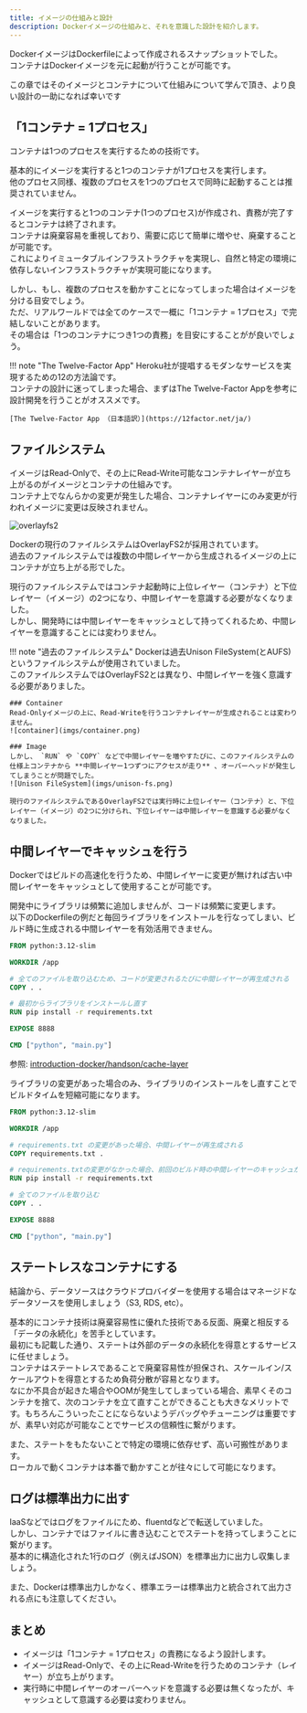 ```yaml
---
title: イメージの仕組みと設計
description: Dockerイメージの仕組みと、それを意識した設計を紹介します。
---
```


DockerイメージはDockerfileによって作成されるスナップショットでした。  
コンテナはDockerイメージを元に起動が行うことが可能です。

この章ではそのイメージとコンテナについて仕組みについて学んで頂き、より良い設計の一助になれば幸いです


## 「1コンテナ = 1プロセス」
コンテナは1つのプロセスを実行するための技術です。  

基本的にイメージを実行すると1つのコンテナが1プロセスを実行します。  
他のプロセス同様、複数のプロセスを1つのプロセスで同時に起動することは推奨されていません。  

イメージを実行すると1つのコンテナ(1つのプロセス)が作成され、責務が完了するとコンテナは終了されます。  
コンテナは廃棄容易を重視しており、需要に応じて簡単に増やせ、廃棄することが可能です。  
これによりイミュータブルインフラストラクチャを実現し、自然と特定の環境に依存しないインフラストラクチャが実現可能になります。

しかし、もし、複数のプロセスを動かすことになってしまった場合はイメージを分ける目安でしょう。  
ただ、リアルワールドでは全てのケースで一概に「1コンテナ = 1プロセス」で完結しないことがあります。  
その場合は「1つのコンテナにつき1つの責務」を目安にすることがが良いでしょう。  

!!! note "The Twelve-Factor App"
    Heroku社が提唱するモダンなサービスを実現するための12の方法論です。  
    コンテナの設計に迷ってしまった場合、まずはThe Twelve-Factor Appを参考に設計開発を行うことがオススメです。

    [The Twelve-Factor App （日本語訳）](https://12factor.net/ja/)

## ファイルシステム
イメージはRead-Onlyで、その上にRead-Write可能なコンテナレイヤーが立ち上がるのがイメージとコンテナの仕組みです。  
コンテナ上でなんらかの変更が発生した場合、コンテナレイヤーにのみ変更が行われイメージに変更は反映されません。

![overlayfs2](imgs/overlayfs2.png)

Dockerの現行のファイルシステムはOverlayFS2が採用されています。  
過去のファイルシステムでは複数の中間レイヤーから生成されるイメージの上にコンテナが立ち上がる形でした。  

現行のファイルシステムではコンテナ起動時に上位レイヤー（コンテナ）と下位レイヤー（イメージ）の2つになり、中間レイヤーを意識する必要がなくなりました。  
しかし、開発時には中間レイヤーをキャッシュとして持ってくれるため、中間レイヤーを意識することには変わりません。

!!! note "過去のファイルシステム"
    Dockerは過去Unison FileSystem(とAUFS)というファイルシステムが使用されていました。  
    このファイルシステムではOverlayFS2とは異なり、中間レイヤーを強く意識する必要がありました。

    ### Container
    Read-Onlyイメージの上に、Read-Writeを行うコンテナレイヤーが生成されることは変わりません。  
    ![container](imgs/container.png)

    ### Image
    しかし、 `RUN` や `COPY` などで中間レイヤーを増やすたびに、このファイルシステムの仕様上コンテナから **中間レイヤー1つずつにアクセスが走り** 、オーバーヘッドが発生してしまうことが問題でした。  
    ![Unison FileSystem](imgs/unison-fs.png)

    現行のファイルシステムであるOverlayFS2では実行時に上位レイヤー（コンテナ）と、下位レイヤー（イメージ）の2つに分けられ、下位レイヤーは中間レイヤーを意識する必要がなくなりました。

## 中間レイヤーでキャッシュを行う
Dockerではビルドの高速化を行うため、中間レイヤーに変更が無ければ古い中間レイヤーをキャッシュとして使用することが可能です。  

開発中にライブラリは頻繁に追加しませんが、コードは頻繁に変更します。  
以下のDockerfileの例だと毎回ライブラリをインストールを行なってしまい、ビルド時に生成される中間レイヤーを有効活用できません。

```Dockerfile
FROM python:3.12-slim

WORKDIR /app

# 全てのファイルを取り込むため、コードが変更されるたびに中間レイヤーが再生成される
COPY . .

# 最初からライブラリをインストールし直す
RUN pip install -r requirements.txt

EXPOSE 8888

CMD ["python", "main.py"]

```

参照: [introduction-docker/handson/cache-layer](https://github.com/y-ohgi/introduction-docker/tree/main/handson/cache-layer)

ライブラリの変更があった場合のみ、ライブラリのインストールをし直すことでビルドタイムを短縮可能になります。

```Dockerfile
FROM python:3.12-slim

WORKDIR /app

# requirements.txt の変更があった場合、中間レイヤーが再生成される
COPY requirements.txt .

# requirements.txtの変更がなかった場合、前回のビルド時の中間レイヤーのキャッシュが使用されるため以下の行はスキップされる
RUN pip install -r requirements.txt

# 全てのファイルを取り込む
COPY . .

EXPOSE 8888

CMD ["python", "main.py"]
```

## ステートレスなコンテナにする
結論から、データソースはクラウドプロバイダーを使用する場合はマネージドなデータソースを使用しましょう（S3, RDS, etc）。

基本的にコンテナ技術は廃棄容易性に優れた技術である反面、廃棄と相反する「データの永続化」を苦手としています。  
最初にも記載した通り、ステートは外部のデータの永続化を得意とするサービスに任せましょう。  
コンテナはステートレスであることで廃棄容易性が担保され、スケールイン/スケールアウトを得意とするため負荷分散が容易となります。  
なにか不具合が起きた場合やOOMが発生してしまっている場合、素早くそのコンテナを捨て、次のコンテナを立て直すことができることも大きなメリットです。もちろんこういったことにならないようデバッグやチューニングは重要ですが、素早い対応が可能なことでサービスの信頼性に繋がります。  

また、ステートをもたないことで特定の環境に依存せず、高い可搬性があります。  
ローカルで動くコンテナは本番で動かすことが往々にして可能になります。

## ログは標準出力に出す
IaaSなどではログをファイルにため、fluentdなどで転送していました。  
しかし、コンテナではファイルに書き込むことでステートを持ってしまうことに繋がります。  
基本的に構造化された1行のログ（例えばJSON）を標準出力に出力し収集しましょう。  

また、Dockerは標準出力しかなく、標準エラーは標準出力と統合されて出力される点にも注意してください。

## まとめ
* イメージは「1コンテナ = 1プロセス」の責務になるよう設計します。
* イメージはRead-Onlyで、その上にRead-Writeを行うためのコンテナ（レイヤー）が立ち上がります。
* 実行時に中間レイヤーのオーバーヘッドを意識する必要は無くなったが、キャッシュとして意識する必要は変わりません。
